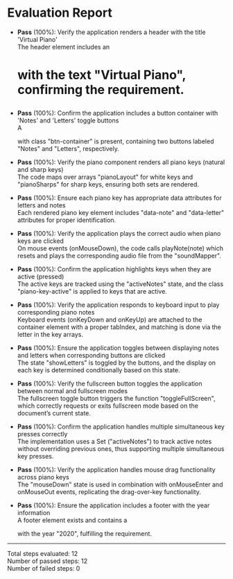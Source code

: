 # Evaluation Report

- **Pass** (100%): Verify the application renders a header with the title 'Virtual Piano'  
  The header element includes an <h1> with the text "Virtual Piano", confirming the requirement.

- **Pass** (100%): Confirm the application includes a button container with 'Notes' and 'Letters' toggle buttons  
  A <div> with class "btn-container" is present, containing two buttons labeled "Notes" and "Letters", respectively.

- **Pass** (100%): Verify the piano component renders all piano keys (natural and sharp keys)  
  The code maps over arrays "pianoLayout" for white keys and "pianoSharps" for sharp keys, ensuring both sets are rendered.

- **Pass** (100%): Ensure each piano key has appropriate data attributes for letters and notes  
  Each rendered piano key element includes "data-note" and "data-letter" attributes for proper identification.

- **Pass** (100%): Verify the application plays the correct audio when piano keys are clicked  
  On mouse events (onMouseDown), the code calls playNote(note) which resets and plays the corresponding audio file from the "soundMapper".

- **Pass** (100%): Confirm the application highlights keys when they are active (pressed)  
  The active keys are tracked using the "activeNotes" state, and the class "piano-key-active" is applied to keys that are active.

- **Pass** (100%): Verify the application responds to keyboard input to play corresponding piano notes  
  Keyboard events (onKeyDown and onKeyUp) are attached to the container element with a proper tabIndex, and matching is done via the letter in the key arrays.

- **Pass** (100%): Ensure the application toggles between displaying notes and letters when corresponding buttons are clicked  
  The state "showLetters" is toggled by the buttons, and the display on each key is determined conditionally based on this state.

- **Pass** (100%): Verify the fullscreen button toggles the application between normal and fullscreen modes  
  The fullscreen toggle button triggers the function "toggleFullScreen", which correctly requests or exits fullscreen mode based on the document’s current state.

- **Pass** (100%): Confirm the application handles multiple simultaneous key presses correctly  
  The implementation uses a Set ("activeNotes") to track active notes without overriding previous ones, thus supporting multiple simultaneous key presses.

- **Pass** (100%): Verify the application handles mouse drag functionality across piano keys  
  The "mouseDown" state is used in combination with onMouseEnter and onMouseOut events, replicating the drag-over-key functionality.

- **Pass** (100%): Ensure the application includes a footer with the year information  
  A footer element exists and contains a <div> with the year "2020", fulfilling the requirement.

---

Total steps evaluated: 12  
Number of passed steps: 12  
Number of failed steps: 0
